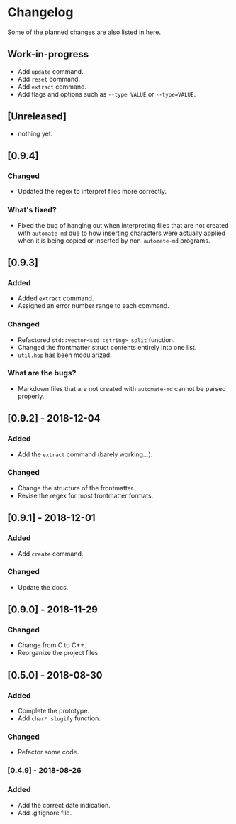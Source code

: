 # Changelog
Some of the planned changes are also listed in here.

## Work-in-progress
- Add `update` command.
- Add `reset` command.
- Add `extract` command.
- Add flags and options such as `--type VALUE` or `--type=VALUE`.

## [Unreleased]
- nothing yet.

## [0.9.4]
### Changed
- Updated the regex to interpret files more correctly.

### What's fixed?
- Fixed the bug of hanging out when interpreting files that are not created with `automate-md` due to how inserting characters were actually applied when it is being copied or inserted by non-`automate-md` programs.

## [0.9.3]
### Added
- Added `extract` command.
- Assigned an error number range to each command.

### Changed
- Refactored `std::vector<std::string> split` function.
- Changed the frontmatter struct contents entirely into one list.
- `util.hpp` has been modularized.

### What are the bugs?
- Markdown files that are not created with `automate-md` cannot be parsed properly.

## [0.9.2] - 2018-12-04
### Added
- Add the `extract` command (barely working...).

### Changed
- Change the structure of the frontmatter.
- Revise the regex for most frontmatter formats.

## [0.9.1] - 2018-12-01
### Added
- Add `create` command.

### Changed
- Update the docs.

## [0.9.0] - 2018-11-29
### Changed
- Change from C to C++.
- Reorganize the project files.

## [0.5.0] - 2018-08-30
### Added
- Complete the prototype.
- Add `char* slugify` function.

### Changed
- Refactor some code.

### [0.4.9] - 2018-08-26
### Added
- Add the correct date indication.
- Add .gitignore file.